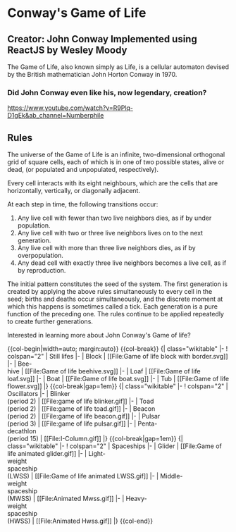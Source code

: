 # Conway's Game of Life
## Creator: John Conway Implemented using ReactJS by Wesley Moody
The Game of Life, also known simply as Life, is a cellular automaton devised by the British mathematician John Horton Conway in 1970.

### Did John Conway even like his, now legendary, creation?
https://www.youtube.com/watch?v=R9Plq-D1gEk&ab_channel=Numberphile

## Rules

The universe of the Game of Life is an infinite, two-dimensional orthogonal grid of square cells, each of which is in one of two possible states, alive or dead, (or populated and unpopulated, respectively).

Every cell interacts with its eight neighbours, which are the cells that are horizontally, vertically, or diagonally adjacent.

At each step in time, the following transitions occur:

  1.  Any live cell with fewer than two live neighbors dies, as if by under population.
  2.  Any live cell with two or three live neighbors lives on to the next generation.
  3.  Any live cell with more than three live neighbors dies, as if by overpopulation.
  4.  Any dead cell with exactly three live neighbors becomes a live cell, as if by reproduction.
 
The initial pattern constitutes the seed of the system. The first generation is created by applying the above rules simultaneously to every cell in the seed; births and deaths occur simultaneously, and the discrete moment at which this happens is sometimes called a tick. Each generation is a pure function of the preceding one. The rules continue to be applied repeatedly to create further generations.

Interested in learning more about John Conway's Game of life?

{{col-begin|width=auto; margin:auto}}
{{col-break}}
{| class="wikitable"
|-
! colspan="2" | Still lifes
|-
| Block
| [[File:Game of life block with border.svg]]
|-
| Bee-<br>hive
| [[File:Game of life beehive.svg]]
|-
| Loaf
| [[File:Game of life loaf.svg]]
|-
| Boat
| [[File:Game of life boat.svg]]
|-
| Tub
| [[File:Game of life flower.svg]]
|}
{{col-break|gap=1em}}
{| class="wikitable"
|-
! colspan="2" | Oscillators
|-
| Blinker<br>(period 2)
| [[File:game of life blinker.gif]]
|-
| Toad<br>(period 2)
| [[File:game of life toad.gif]]
|-
| Beacon<br>(period 2)
| [[File:game of life beacon.gif]]
|-
| Pulsar<br>(period 3)
| [[File:game of life pulsar.gif]]
|-
| Penta-<br>decathlon<br>(period&nbsp;15)
| [[File:I-Column.gif]]
|}
{{col-break|gap=1em}}
{| class="wikitable"
|-
! colspan="2" | Spaceships
|-
| Glider
| [[File:Game of life animated glider.gif]]
|-
| Light-<br>weight<br>spaceship<br>(LWSS)
| [[File:Game of life animated LWSS.gif]]
|-
| Middle-<br>weight<br>spaceship<br>(MWSS)
| [[File:Animated Mwss.gif]]
|-
| Heavy-<br>weight<br>spaceship<br>(HWSS)
| [[File:Animated Hwss.gif]]
|}
{{col-end}}

